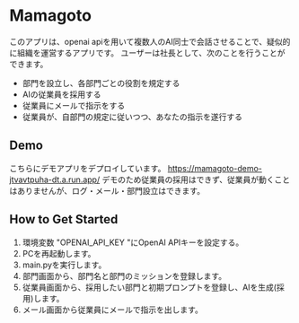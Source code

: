 # Mamagoto

このアプリは、openai apiを用いて複数人のAI同士で会話させることで、疑似的に組織を運営するアプリです。 
ユーザーは社長として、次のことを行うことができます。

* 部門を設立し、各部門ごとの役割を規定する
* AIの従業員を採用する
* 従業員にメールで指示をする
* 従業員が、自部門の規定に従いつつ、あなたの指示を遂行する

## Demo

こちらにデモアプリをデプロイしています。
https://mamagoto-demo-jtvavtpuha-dt.a.run.app/
デモのため従業員の採用はできず、従業員が動くことはありませんが、ログ・メール・部門設立はできます。

## How to Get Started

1. 環境変数 "OPENAI_API_KEY "にOpenAI APIキーを設定する。
2. PCを再起動します。
3. main.pyを実行します。
4. 部門画面から、部門名と部門のミッションを登録します。
5. 従業員画面から、採用したい部門と初期プロンプトを登録し、AIを生成(採用)します。
6. メール画面から従業員にメールで指示を出します。
